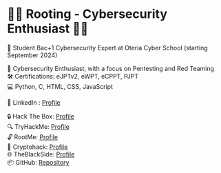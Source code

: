 # 👨‍💻 Rooting - Cybersecurity Enthusiast 👨‍💻

🚀 Student Bac+1 Cybersecurity Expert at Oteria Cyber School (starting September 2024)

🔐 Cybersecurity Enthusiast, with a focus on Pentesting and Red Teaming  
🛠️ Certifications: eJPTv2, eWPT, eCPPT, PJPT  
💻 Python, C, HTML, CSS, JavaScript


🔗 LinkedIn : [Profile](https://www.linkedin.com/in/lucas-torres3/)  

🔒 Hack The Box: [Profile](https://app.hackthebox.com/users/660008)  
🔍 TryHackMe: [Profile](https://tryhackme.com/p/Rooting)  
🔓 RootMe: [Profile](https://root-me.org/GrowRoot)  
🔐 Cryptohack: [Profile](https://cryptohack.org/user/Rootingggg/)  
🌐 TheBlackSide: [Profile](https://theblackside.fr/profil/Rooting)  
📦 GitHub: [Repository](https://github.com/Rootingg)


